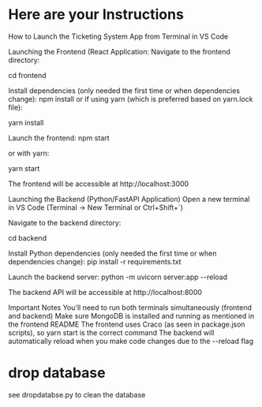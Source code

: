 # Here are your Instructions
How to Launch the Ticketing System App from Terminal in VS Code

Launching the Frontend (React Application:
Navigate to the frontend directory:

cd frontend

Install dependencies (only needed the first time or when dependencies change):
npm install
or if using yarn (which is preferred based on yarn.lock file):

yarn install



Launch the frontend:
npm start

or with yarn:

yarn start


The frontend will be accessible at http://localhost:3000

Launching the Backend (Python/FastAPI Application)
Open a new terminal in VS Code (Terminal → New Terminal or Ctrl+Shift+`)

Navigate to the backend directory:

cd backend

Install Python dependencies (only needed the first time or when dependencies change):
pip install -r requirements.txt

Launch the backend server:
python -m uvicorn server:app --reload


The backend API will be accessible at http://localhost:8000

Important Notes
You'll need to run both terminals simultaneously (frontend and backend)
Make sure MongoDB is installed and running as mentioned in the frontend README
The frontend uses Craco (as seen in package.json scripts), so yarn start is the correct command
The backend will automatically reload when you make code changes due to the --reload flag

# drop database
see dropdatabse.py to clean the database